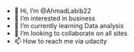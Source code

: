 - 👋 Hi, I’m @AhmadLabib22
- 👀 I’m interested in business
- 🌱 I’m currently learning Data analysis
- 💞️ I’m looking to collaborate on all sites
- 📫 How to reach me via udacity

<!---
AhmadLabib22/AhmadLabib22 is a ✨ special ✨ repository because its `README.md` (this file) appears on your GitHub profile.
You can click the Preview link to take a look at your changes.
--->
